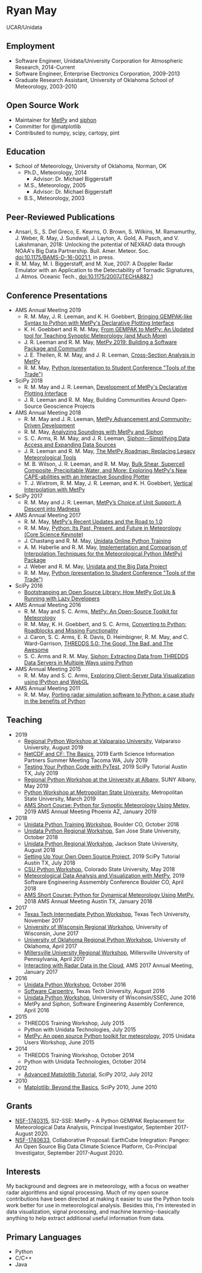 
# Ryan May
UCAR/Unidata

## Employment
* Software Engineer, Unidata/University Corporation for Atmospheric Research, 2014-Current
* Software Engineer, Enterprise Electronics Corporation, 2009-2013
* Graduate Research Assistant, University of Oklahoma School of Meteorology, 2003-2010

## Open Source Work
* Maintainer for [MetPy](https://github.com/Unidata/MetPy) and [siphon](https://github.com/Unidata/siphon)
* Committer for @matplotlib
* Contributed to numpy, scipy, cartopy, pint

## Education
* School of Meteorology, University of Oklahoma, Norman, OK
  - Ph.D., Meteorology, 2014
    - Advisor: Dr. Michael Biggerstaff
  - M.S., Meteorology, 2005
    - Advisor: Dr. Michael Biggerstaff
  - B.S., Meteorology, 2003

## Peer-Reviewed Publications
* Ansari, S., S. Del Greco, E. Kearns, O. Brown, S. Wilkins, M. Ramamurthy, J. Weber, R. May, J. Sundwall, J. Layton, A. Gold, A. Pasch, and V. Lakshmanan, 2018: Unlocking the potential of NEXRAD data through NOAA's Big Data Partnership. Bull. Amer. Meteor. Soc. [doi:10.1175/BAMS-D-16-0021.1](https://doi.org/10.1175/BAMS-D-16-0021.1), in press.
* R. M. May, M. I. Biggerstaff, and M. Xue, 2007: A Doppler Radar Emulator with an Application to the Detectability of Tornadic Signatures, J. Atmos. Oceanic Tech., [doi:10.1175/2007JTECHA882.1](https://doi.org/10.1175/2007JTECHA882.1)

## Conference Presentations
* AMS Annual Meeting 2019
  - R. M. May, J. R. Leeman, and K. H. Goebbert, [Bringing GEMPAK-like Syntax to Python with MetPy's Declarative Plotting Interface](https://ams.confex.com/ams/2019Annual/meetingapp.cgi/Paper/352384)
  - K. H. Goebbert and R. M. May, [From GEMPAK to MetPy: An Updated tool for Teaching Synoptic Meteorology (and Much More)](https://ams.confex.com/ams/2019Annual/meetingapp.cgi/Paper/349856)
  - J. R. Leeman and R. M. May, [MetPy 2019: Building a Software Package and Community](https://ams.confex.com/ams/2019Annual/meetingapp.cgi/Paper/354058)
  - J. E. Theilen, R. M. May, and J. R. Leeman, [Cross-Section Analysis in MetPy](https://ams.confex.com/ams/2019Annual/meetingapp.cgi/Paper/352367)
  - R. M. May, [Python (presentation to Student Conference "Tools of the Trade")](https://ams.confex.com/ams/2019Annual/webprogram/Session50349.html)
* SciPy 2018
  - R. M. May and J. R. Leeman, [Development of MetPy's Declarative Plotting Interface](https://www.youtube.com/watch?v=OKQlUdPY0Jc)
  - J. R. Leeman and R. M. May, Building Communities Around Open-Source Geoscience Projects
* AMS Annual Meeting 2018
  - R. M. May and J. R. Leeman, [MetPy Advancement and Community-Driven Development](https://ams.confex.com/ams/98Annual/meetingapp.cgi/Paper/333578)
  - R. M. May, [Analyzing Soundings with MetPy and Siphon](https://ams.confex.com/ams/98Annual/meetingapp.cgi/Paper/341757)
  - S. C. Arms, R. M. May, and J. R. Leeman, [Siphon--Simplifying Data Access and Expanding Data Sources](https://ams.confex.com/ams/98Annual/meetingapp.cgi/Paper/336381)
  - J. R. Leeman and R. M. May, [The MetPy Roadmap: Replacing Legacy Meteorological Tools](https://ams.confex.com/ams/98Annual/meetingapp.cgi/Paper/335005)
  - M. B. Wilson, J. R. Leeman, and R. M. May, [Bulk Shear, Supercell Composite, Precipitable Water, and More: Exploring MetPy's New CAPE-abilities with an Interactive Sounding Plotter](https://ams.confex.com/ams/98Annual/meetingapp.cgi/Paper/333471)
  - T. J. Wixtrom, R. M. May, J. R. Leeman, and K. H. Goebbert, [Vertical Interpolation with MetPy](https://ams.confex.com/ams/98Annual/meetingapp.cgi/Paper/328761)
* SciPy 2017
  - R. M. May and J. R. Leeman, [MetPy’s Choice of Unit Support: A Descent into Madness](https://www.youtube.com/watch?v=qCo9bkT9sow)
* AMS Annual Meeting 2017
  - R. M. May, [MetPy's Recent Updates and the Road to 1.0](https://ams.confex.com/ams/97Annual/webprogram/Paper314057.html)
  - R. M. May, [Python: Its Past, Present, and Future in Meteorology (Core Science Keynote)](https://ams.confex.com/ams/97Annual/webprogram/Paper314111.html)
  - J. Chastang and R. M. May, [Unidata Online Python Training](https://ams.confex.com/ams/97Annual/webprogram/Paper315368.html)
  - A. M. Haberlie and R. M. May, [Implementation and Comparison of Interpolation Techniques for the Meteorological Python (MetPy) Package](https://ams.confex.com/ams/97Annual/webprogram/Paper304950.html)
  - J. Weber and R. M. May, [Unidata and the Big Data Project](https://ams.confex.com/ams/97Annual/webprogram/Paper313132.html)
  - R. M. May, [Python (presentation to Student Conference "Tools of the Trade")](https://ams.confex.com/ams/97Annual/webprogram/Paper317334.html)
* SciPy 2016
  - [Bootstrapping an Open Source Library: How MetPy Got Up & Running with Lazy Developers](https://www.youtube.com/watch?v=moLKGjbXvgE)
* AMS Annual Meeting 2016
  - R. M. May and S. C. Arms, [MetPy: An Open-Source Toolkit for Meteorology](https://ams.confex.com/ams/96Annual/webprogram/Paper286983.html)
  - R. M. May, K. H. Goebbert, and S. C. Arms, [Converting to Python: Roadblocks and Missing Functionality](https://ams.confex.com/ams/96Annual/webprogram/Paper286893.html)
  - J. Caron, S. C. Arms, E. R. Davis, D. Heimbigner, R. M. May, and C. Ward-Garrison, [THREDDS 5.0: The Good, The Bad, and The Awesome](https://ams.confex.com/ams/96Annual/webprogram/Paper283697.html)
  - S. C. Arms and R. M. May, [Siphon: Extracting Data from THREDDS Data Servers in Multiple Ways using Python](https://ams.confex.com/ams/96Annual/webprogram/Paper283678.html)
* AMS Annual Meeting 2015
  - R. M. May and S. C. Arms, [Exploring Client-Server Data Visualization using IPython and WebGL](https://ams.confex.com/ams/95Annual/webprogram/Paper268652.html)
* AMS Annual Meeting 2011
  - R. M. May, [Porting radar simulation software to Python: a case study in the benefits of Python](https://ams.confex.com/ams/91Annual/webprogram/Paper185405.html)

## Teaching
* 2019
  * [Regional Python Workshop at Valparaiso University](https://unidata.github.io/python-workshop/events/valpo2019.html), Valparaiso University, August 2019
  * [NetCDF and CF: The Basics](https://2019esipsummermeeting.sched.com/event/PtOv/netcdf-and-cf-the-basics), 2019 Earth Science Information Partners Summer Meeting Tacoma WA, July 2019
  * [Testing Your Python Code with PyTest](https://www.youtube.com/watch?v=LX2ksGYXJ80), 2019 SciPy Tutorial Austin TX, July 2019
  * [Regional Python Workshop at the University at Albany](https://unidata.github.io/python-workshop/events/albany2019.html), SUNY Albany, May 2019
  * [Python Workshop at Metropolitan State University](https://unidata.github.io/python-workshop/events/metro2019.html), Metropolitan State University, March 2019
  * [AMS Short Course: Python for Synoptic Meteorology Using Metpy](https://unidata.github.io/python-workshop/events/ams2019.html), 2019 AMS Annual Meeting Phoenix AZ, January 2019
* 2018
  * [Unidata Python Training Workshop](https://unidata.github.io/python-workshop/events/unidata2018.html), Boulder CO, October 2018
  * [Unidata Python Regional Workshop](https://unidata.github.io/python-workshop/events/sjsu2018.html), San Jose State University, October 2018
  * [Unidata Python Regional Workshop](https://unidata.github.io/python-workshop/events/jackson2018.html), Jackson State University, August 2018
  * [Setting Up Your Own Open Source Project](https://www.youtube.com/watch?v=hQq2Ayqb5d8), 2019 SciPy Tutorial Austin TX, July 2018
  * [CSU Python Workshop](https://unidata.github.io/python-workshop/events/csu2018.html), Colorado State University, May 2018
  * [Meteorological Data Analysis and Visualization with MetPy](https://unidata.github.io/python-workshop/events/sea2018.html), 2019 Software Engineering Assmembly Conference Boulder CO, April 2018
  * [AMS Short Course: Python for Dynamical Meteorology Using MetPy](https://unidata.github.io/python-workshop/events/ams2018.html), 2018 AMS Annual Meeting Austin TX, January 2018
* 2017
  * [Texas Tech Intermediate Python Workshop](https://unidata.github.io/python-workshop/events/ttu2017.html), Texas Tech University, November 2017
  * [University of Wisconsin Regional Workshop](https://unidata.github.io/unidata-python-workshop/events/madison2017.html), University of Wisconsin, June 2017
  * [University of Oklahoma Regional Python Workshop](https://unidata.github.io/unidata-python-workshop/events/oklahoma2017.html), University of Oklahoma, April 2017
  * [Millersville University Regional Workshop](https://unidata.github.io/unidata-python-workshop/events/millersville2017.html), Millersville University of Pennsylvania, April 2017
  * [Interacting with Radar Data in the Cloud](https://annual.ametsoc.org/2017/index.cfm/programs/short-courses-and-workshops/interacting-with-radar-data-in-the-cloud1/), AMS 2017 Annual Meeting, January 2017
* 2016
  * [Unidata Python Workshop](https://unidata.github.io/unidata-python-workshop/events/fall2016.html), October 2016
  * [Software Carpentry](https://jdcorless.github.io/2016-08-26-TTU/), Texas Tech University, August 2016
  * [Unidata Python Workshop](https://unidata.github.io/unidata-python-workshop/events/madison2016.html), University of Wisconsin/SSEC, June 2016
  * MetPy and Siphon, Software Engineering Assembly Conference, April 2016
* 2015
  * THREDDS Training Workshop, July 2015
  * Python with Unidata Technologies, July 2015
  * [MetPy: An open source Python toolkit for meteorology](https://www.youtube.com/watch?v=umwauHAL-0M), 2015 Unidata Users Workshop, June 2015
* 2014
  * THREDDS Training Workshop, October 2014
  * Python with Unidata Technologies, October 2014
* 2012
  * [Advanced Matplotlib Tutorial](https://github.com/dopplershift/Python-Tutorials), SciPy 2012, July 2012
* 2010
  * [Matplotlib: Beyond the Basics](https://conference.scipy.org/scipy2010/tutorials.html#matplotlib), SciPy 2010, June 2010

## Grants
* [NSF-1740315](https://www.nsf.gov/awardsearch/showAward?AWD_ID=1740315), SI2-SSE: MetPy - A Python GEMPAK Replacement for Meteorological Data Analysis, Principal Investigator, September 2017-August 2020.
* [NSF-1740633](https://www.nsf.gov/awardsearch/showAward?AWD_ID=1740633), Collaborative Proposal: EarthCube Integration: Pangeo: An Open Source Big Data Climate Science Platform, Co-Principal Investigator, September 2017-August 2020.

## Interests
My background and degrees are in meteorology, with a focus on weather radar
algorithms and signal processing. Much of my open source contributions have
been directed at making it easier to use the Python tools work better for
use in meteorological analysis. Besides this, I'm interested in data
visualization, signal processing, and machine learning--basically anything
to help extract additional useful information from data.

## Primary Languages
* Python
* C/C++
* Java
